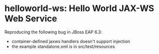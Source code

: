 helloworld-ws: Hello World JAX-WS Web Service
==================================================

Reproducing the following bug in JBoss EAP 6.3:

- container-defined jaxws handlers doesn't support injection
- the example standalone.xml is in src/test/resources


